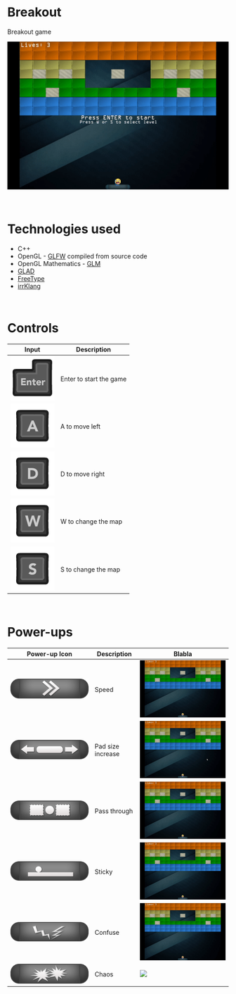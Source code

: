 # Breakout
Breakout game

<p align="center">
  <img src="https://github.com/sebimih13/Breakout/blob/main/Resource/game.gif">
</p>

<br /> 

# Technologies used

+	C++
+	OpenGL - [GLFW](https://www.glfw.org/) compiled from source code
+	OpenGL Mathematics - [GLM](https://glm.g-truc.net/0.9.9/index.html)
+	[GLAD](https://glad.dav1d.de/)
+	[FreeType](https://freetype.org/)
+ [irrKlang](https://www.ambiera.com/irrklang/)

<br />

# Controls

Input  | Description
------------------------------------------------------------------------------------------- | -------------
<img src="https://github.com/sebimih13/Breakout/blob/main/Resource/Enter_Key_Dark.png">     | Enter to start the game
<img src="https://github.com/sebimih13/Breakout/blob/main/Resource/A_Key_Dark.png">         | A to move left
<img src="https://github.com/sebimih13/Breakout/blob/main/Resource/D_Key_Dark.png">         | D to move right
<img src="https://github.com/sebimih13/Breakout/blob/main/Resource/W_Key_Dark.png">         | W to change the map
<img src="https://github.com/sebimih13/Breakout/blob/main/Resource/S_Key_Dark.png">         | S to change the map

<br />

# Power-ups

Power-up Icon  | Description | Blabla
----------------------------------------------------------------------------------------------------- | -------------------- | ---------------------
<img src="https://github.com/sebimih13/Breakout/blob/main/Breakout/assets/powerup_speed.png">                                                                             | Speed                | <img src="https://github.com/sebimih13/Breakout/blob/main/Resource/speed.gif">
<img src="https://github.com/sebimih13/Breakout/blob/main/Breakout/assets/powerup_increase.png">                                                                          | Pad size increase    | <img src="https://github.com/sebimih13/Breakout/blob/main/Resource/pad-size-increase.gif">
<img src="https://github.com/sebimih13/Breakout/blob/main/Breakout/assets/powerup_passthrough.png">                                                                       | Pass through         | <img src="https://github.com/sebimih13/Breakout/blob/main/Resource/pass-through.gif">
<img src="https://github.com/sebimih13/Breakout/blob/main/Breakout/assets/powerup_sticky.png">                                                                            | Sticky               | <img src="https://github.com/sebimih13/Breakout/blob/main/Resource/sticky.gif">
<img src="https://github.com/sebimih13/Breakout/blob/main/Breakout/assets/powerup_confuse.png">                                                                           | Confuse              | <img src="https://github.com/sebimih13/Breakout/blob/main/Resource/confuse.gif">
<img src="https://github.com/sebimih13/Breakout/blob/main/Breakout/assets/powerup_chaos.png">                                                                             | Chaos                | <img src="https://github.com/sebimih13/Breakout/blob/main/Resource/chaos.gif">

<br />

